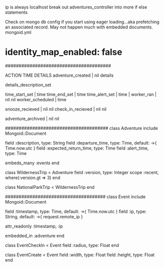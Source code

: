 ip is always localhost
break out adventures_controller into more if else statements


Check on mongo db config if you start using eager loading...aka prefetching
an associated record. May not happen much with embedded documents.
mongoid.yml
  # identity_map_enabled: false

#######################################

ACTION                  TIME  DETAILS
adventure_created     | nil   details

details_description_set

time_start_set        | time
time_end_set          | time
time_alert_set        | time
                      |
worker_ran            | nil    nil
worker_scheduled      | time

snooze_recieved       | nil    nil
check_in_recieved     | nil    nil

adventure_archived    | nil    nil


######################################
class Adventure
  include Mongoid::Document
  
  field :description, type: String
  field :departure_time, type: Time, default: ->{ Time.now.utc }
  field :expected_return_time, type: Time
  field :alert_time, type: Time

  embeds_many :events
end

class WildernessTrip < Adventure
  field :version, type: Integer
  scope :recent, where(:version.gt => 3)
end

class NationalParkTrip < WildernessTrip
end

#####################################
class Event
  include Mongoid::Document
  
  field :timestamp, type: Time, default: ->{ Time.now.utc }
  field :ip, type: String, default: ->{ request.remote_ip }

  attr_readonly :timestamp, :ip
  
  embedded_in :adventure
end

class EventCheckIn < Event
  field :radius, type: Float
end

class EventCreate < Event
  field :width, type: Float
  field :height, type: Float
end